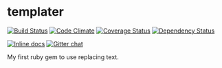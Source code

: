 templater
=========

[![Build Status](https://travis-ci.org/torokmark/templater.svg?branch=master)](https://travis-ci.org/torokmark/templater)
[![Code Climate](https://codeclimate.com/github/torokmark/templater/badges/gpa.svg)](https://codeclimate.com/github/torokmark/templater)
[![Coverage Status](https://coveralls.io/repos/torokmark/templater/badge.png?branch=master)](https://coveralls.io/r/torokmark/templater?branch=master)
[![Dependency Status](https://gemnasium.com/torokmark/templater.svg)](https://gemnasium.com/torokmark/templater)

[![Inline docs](http://inch-ci.org/github/torokmark/templater.svg?branch=master&style=flat)](http://inch-ci.org/github/torokmark/templater)
[![Gitter chat](https://badges.gitter.im/torokmark/templater.png)](https://gitter.im/torokmark/templater)

My first ruby gem to use replacing text.
